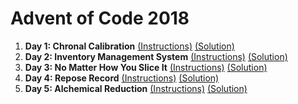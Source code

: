 # Advent of Code 2018

1) **Day 1: Chronal Calibration** [(Instructions)](https://adventofcode.com/2018/day/1) [(Solution)](https://github.com/Sonjya00/Advent-of-Code-2018/blob/master/Day_01.js)
2) **Day 2: Inventory Management System** [(Instructions)](https://adventofcode.com/2018/day/2) [(Solution)](https://github.com/Sonjya00/Advent-Of-Code-2018/blob/master/Day_02.js)
3) **Day 3: No Matter How You Slice It** [(Instructions)](https://adventofcode.com/2018/day/3) [(Solution)](https://github.com/Sonjya00/Advent-Of-Code-2018/blob/master/Day_03.js)
4) **Day 4: Repose Record** [(Instructions)](https://adventofcode.com/2018/day/4) [(Solution)](https://github.com/Sonjya00/Advent-Of-Code-2018/blob/master/Day_04.js)
5) **Day 5: Alchemical Reduction** [(Instructions)](https://adventofcode.com/2018/day/5) [(Solution)](https://github.com/Sonjya00/Advent-Of-Code-2018/blob/master/Day_05.js)



